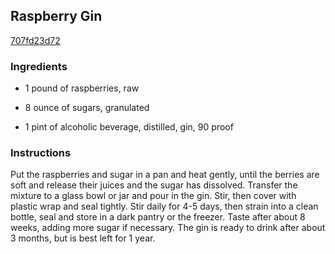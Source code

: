 ## Raspberry Gin

[707fd23d72](http://www.food.com/recipe/raspberry-gin-485894)

### Ingredients

 - 1 pound of raspberries, raw

 - 8 ounce of sugars, granulated

 - 1 pint of alcoholic beverage, distilled, gin, 90 proof

### Instructions

Put the raspberries and sugar in a pan and heat gently, until the berries are soft and release their juices and the sugar has dissolved. Transfer the mixture to a glass bowl or jar and pour in the gin. Stir, then cover with plastic wrap and seal tightly. Stir daily for 4-5 days, then strain into a clean bottle, seal and store in a dark pantry or the freezer. Taste after about 8 weeks, adding more sugar if necessary. The gin is ready to drink after about 3 months, but is best left for 1 year.